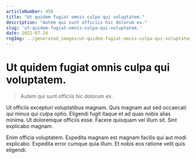 ```yaml
---
articleNumber: 450
title: "Ut quidem fugiat omnis culpa qui voluptatem."
description: "Autem qui sunt officiis hic dolorum ex."
slug: 'ut-quidem-fugiat-omnis-culpa-qui-voluptatem.'
date: 2021-07-24
rngImg: ../generated_images/ut-quidem-fugiat-omnis-culpa-qui-voluptatem..jpg
---
```


# Ut quidem fugiat omnis culpa qui voluptatem.

> Autem qui sunt officiis hic dolorum ex.

Ut officiis excepturi voluptatibus magnam. Quis magnam aut sed occaecati qui minus qui culpa optio. Eligendi fugit itaque et ad quas nobis alias minima. Ut doloremque officiis esse. Facere quisquam vel illum sit. Sint explicabo magnam.
 Enim officia voluptatem. Expedita magnam est magnam facilis qui aut modi explicabo. Expedita error cumque quia illum. Et nobis eos ratione velit quis eligendi.
